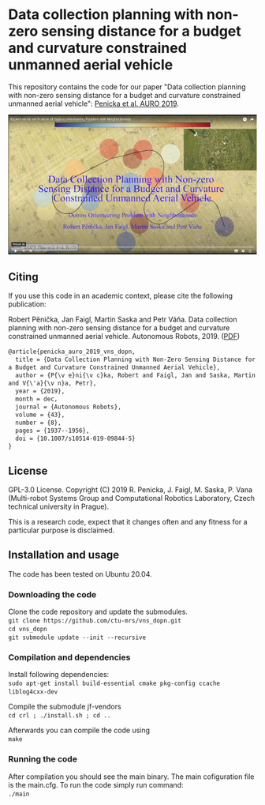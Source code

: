# Data collection planning with non-zero sensing distance for a budget and curvature constrained unmanned aerial vehicle

This repository contains the code for our paper "Data collection planning with non-zero sensing distance for a budget and curvature constrained unmanned aerial vehicle": [Penicka et al. AURO 2019](http://mrs.felk.cvut.cz/data/papers/penicka_auro_2019_vns_dopn.pdf).

[![illustration](./etc/dopn_small.jpg)](https://youtu.be/zPXZahW33-w)

## Citing

If you use this code in an academic context, please cite the following publication:

Robert Pěnička, Jan Faigl, Martin Saska and Petr Váňa. Data collection planning with non-zero sensing distance for a budget and curvature constrained unmanned aerial vehicle. Autonomous Robots, 2019. ([PDF](http://mrs.felk.cvut.cz/data/papers/penicka_auro_2019_vns_dopn.pdf))

```
@article{penicka_auro_2019_vns_dopn,
  title = {Data Collection Planning with Non-Zero Sensing Distance for a Budget and Curvature Constrained Unmanned Aerial Vehicle},
  author = {P{\v e}ni{\v c}ka, Robert and Faigl, Jan and Saska, Martin and V{\'a}{\v n}a, Petr},
  year = {2019},
  month = dec,
  journal = {Autonomous Robots},
  volume = {43},
  number = {8},
  pages = {1937--1956},
  doi = {10.1007/s10514-019-09844-5}
}
```

## License

GPL-3.0 License. Copyright (C) 2019 R. Penicka, J. Faigl, M. Saska, P. Vana (Multi-robot Systems Group and Computational Robotics Laboratory, Czech technical university in Prague).

This is a research code, expect that it changes often and any fitness for a particular purpose is disclaimed.

## Installation and usage

The code has been tested on Ubuntu 20.04.

### Downloading the code

Clone the code repository and update the submodules.<br />
`git clone https://github.com/ctu-mrs/vns_dopn.git`<br />
`cd vns_dopn`<br />
`git submodule update --init --recursive`

### Compilation and dependencies

Install following dependencies:<br />
`sudo apt-get install build-essential cmake pkg-config ccache liblog4cxx-dev`<br />

Compile the submodule jf-vendors<br />
`cd crl ; ./install.sh ; cd ..`<br />

Afterwards you can compile the code using<br />
`make`

### Running the code

After compilation you should see the main binary. The main cofiguration file is the main.cfg. To run the code simply run command:<br />
`./main`
